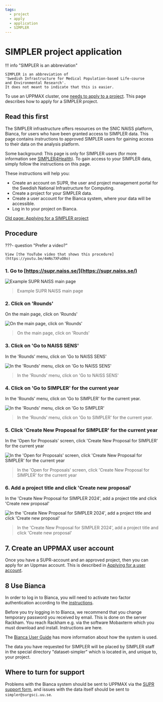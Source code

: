```yaml
---
tags:
  - project
  - apply
  - application
  - SIMPLER
---
```


# SIMPLER project application

!!! info "SIMPLER is an abbreviation"

    SIMPLER is an abbreviation of
    'Swedish Infrastructure for Medical Population-based Life-course
    and Environmental Research'.
    It does not meant to indicate that this is easier.

To use an UPPMAX cluster, one [needs to apply to a project](project_apply.md).
This page describes how to apply for a SIMPLER project.

## Read this first

The SIMPLER infrastructure offers resources on the SNIC NAISS platform, Bianca, for users who have been granted access to SIMPLER data. This page contains instructions to approved SIMPLER users for gaining access to their data on the analysis platform.

Some background: This page is only for SIMPLER users (for more information see [SIMPLER4Health](http://www.simpler4health.se/)). To gain access to your SIMPLER data, simply follow the instructions on this page.

These instructions will help you:

- Create an account on SUPR, the user and project management portal for the Swedish National Infrastructure for Computing.
- Create a project for your SIMPLER data.
- Create a user account for the Bianca system, where your data will be accessible.
- Log in to your project on Bianca.

[Old page: Applying for a SIMPLER project](https://www.uu.se/en/centre/uppmax/get-started/apply-for-project-and-create-user-account/simpler)

## Procedure

???- question "Prefer a video?"

    View [the YouTube video that shows this procedure](https://youtu.be/4mNs7XFuO0o)

### 1. Go to [https://supr.naiss.se/](https://supr.naiss.se/)

![Example SUPR NAISS main page](./img/supr_naiss_start_click_rounds.png)

> Example SUPR NAISS main page

### 2. Click on 'Rounds'

On the main page, click on 'Rounds'

![On the main page, click on 'Rounds'](./img/supr_naiss_start_click_rounds.png)

> On the main page, click on 'Rounds'

### 3. Click on 'Go to NAISS SENS'

In the 'Rounds' menu, click on 'Go to NAISS SENS'

![In the 'Rounds' menu, click on 'Go to NAISS SENS'](./img/supr_naiss_rounds_click_go_to_naiss_sens.png)

> In the 'Rounds' menu, click on 'Go to NAISS SENS'

### 4. Click on 'Go to SIMPLER' for the current year

In the 'Rounds' menu, click on 'Go to SIMPLER' for the current year.

![In the 'Rounds' menu, click on 'Go to SIMPLER'](./img/supr_naiss_rounds_click_go_to_simpler.png)

> In the 'Rounds' menu, click on 'Go to SIMPLER' for the current year.

### 5. Click 'Create New Proposal for SIMPLER' for the current year

In the 'Open for Proposals' screen, click 'Create New Proposal for SIMPLER' for the current year

![In the 'Open for Proposals' screen, click 'Create New Proposal for SIMPLER' for the current year](./img/supr_naiss_open_for_proposals_click_create_new_simpler.png)

> In the 'Open for Proposals' screen, click 'Create New Proposal for SIMPLER' for the current year

### 6. Add a project title and click 'Create new proposal'

In the 'Create New Proposal for SIMPLER 2024', add a project title and click 'Create new proposal'

![In the 'Create New Proposal for SIMPLER 2024', add a project title and click 'Create new proposal'](./img/supr_naiss_create_new_proposal_for_simpler.png)

> In the 'Create New Proposal for SIMPLER 2024', add a project title and click 'Create new proposal'

## 7. Create an UPPMAX user account
Once you have a SUPR-account and an approved project, then you can apply for an Uppmax account. This is described in [Applying for a user account](./user_account.md).

## 8 Use Bianca

In order to log in to Bianca, you will need to activate two factor authentication according to the [instructions](./get_uppmax_2fa.md).

Before you try logging in to Bianca, we recommend that you change temporary password you received by email. This is done on the server Rackham. You reach Rackham e.g. via the software Mobaxterm which you must download and install. Instructions are here.

The [Bianca User Guide](../cluster_guides/bianca_portal.md) has more information about how the system is used.

The data you have requested for SIMPLER will be placed by SIMPLER staff in the special directory "dataset-simpler" which is located in, and unique to, your project.

## Where to turn for support

Problems with the Bianca system should be sent to UPPMAX via the [SUPR support form](https://supr.naiss.se/support), and issues with the data itself should be sent to ``simpler@surgsci.uu.se``.
